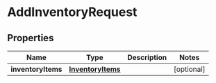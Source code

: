 
# AddInventoryRequest

## Properties
Name | Type | Description | Notes
------------ | ------------- | ------------- | -------------
**inventoryItems** | [**InventoryItems**](InventoryItems.md) |  |  [optional]




